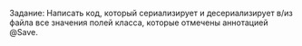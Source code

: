 Задание: 
Написать код, который сериализирует и десериализирует в/из файла все значения полей класса, которые отмечены аннотацией @Save. 



